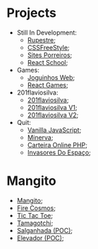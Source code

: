 # Projects

- Still In Development:
  - [Rupestre](https://rupestre.netlify.app/);
  - [CSSFreeStyle](https://cssfreestyle.netlify.app/);
  - [Sites Porreiros](https://sitesporreiros.netlify.app/);
  - [React School](https://react-school-beryl.vercel.app/);
- Games:
  - [Joguinhos Web](https://joguinhosweb.netlify.app/);
  - [React Games](https://gamesreact.vercel.app/);
- 201flaviosilva:
  - [201flaviosilva](https://201flaviosilva.github.io/);
  - [201flaviosilva V1](https://201flaviosilvav1.netlify.app/);
  - [201flaviosilva V2](https://201flaviosilvav2.netlify.app/);
- Quit:
  - [Vanilla JavaScript](https://vanillajavascript.netlify.app/);
  - [Minerva](https://github.com/201flaviosilva/Minerva);
  - [Carteira Online PHP](https://github.com/201flaviosilva/CarteiraOnline);
  - [Invasores Do Espaço](https://sites.google.com/view/invasores-do-espao-vb);

# Mangito
- [Mangito](https://maguito.netlify.app/);
- [Fire Cosmos](https://firecosmos.netlify.app/);
- [Tic Tac Toe](https://tictactoemaguito.netlify.app/);
- [Tamagotchi](https://tamagotchimaguito.netlify.app/);
- [Salganhada (POC)](https://salganhada.netlify.app/);
- [Elevador (POC)](https://elevador.netlify.app/);

